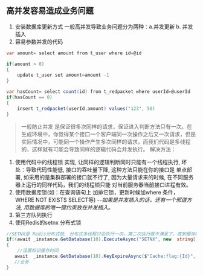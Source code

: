 ## 高并发容易造成业务问题
1. 安装数据库更新方式 一般高并发导致业务问题分为两种：a.并发更新 b. 并发插入
2. 容易参数并发的代码
``` cs
var amount= select amount from t_user where id=@id

if(amount > 0)
{
    update t_user set amount=amount -1
} 

var hasCount= select count(id) from t_redpacket where userId=@userId
if(hasCount == 0)
{
    insert t_redpacket(userId,amount) values('123', 50)
}
```
> 一般防止并发 是保证很多次同样的请求，保证进入判断方法只有一次。在生成环境中，你觉得某个接口一个客户端同一次操作之后又一次请求，但是实际情况中，可能同一个操作产生多次同样的请求，而我们代码是多线程的，这样就有可能会导致同样的逻辑代码会并发执行。
解决方法：
1. 使用代码中的线程锁 实现, 让同样的逻辑判断同时只能有一个线程执行, 坏处：导致代码性能低, 接口的吞吐量下降, 这种方法只能在你的接口是 单点部署, 如采用的是集群部署的接口就不行了, 因为大量请求来的时候, 在不同服务器上运行的同样代码，我们的线程锁只能 对当前服务器当前接口进程有效。
2. 使用数据库锁(如：在查询语句上 加排它锁，更新时候加where 条件，WHERE NOT EXISTS SELECT等) --*如果是并发插入的话，还有一个邪道方法, 用数据库的唯一键约束放在并发插入*。
4. 第三方队列执行
5. 使用Redis的setnx 分布式锁
``` cs
//SETNX是 Redis分布式锁, 分布式多线程只会执行一次，第二次执行就不满足了，直到缓存时间结束
if((await _instance.GetDatabase(10).ExecuteAsync("SETNX", new  string[] { $"Cache:flag:{Id}", "1" })).ToString() == "1")
{
    //设置标识缓存时间
   await  _instance.GetDatabase(10).KeyExpireAsync($"Cache:flag:{Id}",  TimeSpan.FromMinutes(2));
   //业务
}
```